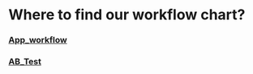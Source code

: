 # Where to find our workflow chart?

### [App_workflow](https://app.diagrams.net/?libs=general;flowchart#Hudothemath1984%2Fdraw_diagram%2Fmaster%2Fapi_workflow.drawio)
### [AB_Test](https://app.diagrams.net/?libs=general;flowchart#Hudothemath1984%2Fdraw_diagram%2Fmaster%2Fapi_workflow.drawio)
